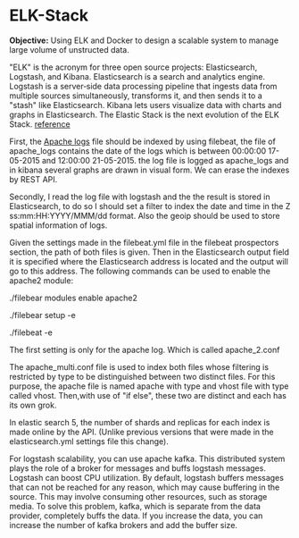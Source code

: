 # ELK-Stack

**Objective:** Using ELK and Docker to design a scalable system to manage large volume of unstructed data.


"ELK" is the acronym for three open source projects: Elasticsearch, Logstash, and Kibana. Elasticsearch is a search and analytics engine. Logstash is a server‑side data processing pipeline that ingests data from multiple sources simultaneously, transforms it, and then sends it to a "stash" like Elasticsearch. Kibana lets users visualize data with charts and graphs in Elasticsearch. The Elastic Stack is the next evolution of the ELK Stack. [reference](https://www.elastic.co/elk-stack)

First, the [Apache logs](https://github.com/rabieifk/ELK-Stack/blob/master/apache_logs) file should be indexed by using filebeat, the file of apache_logs contains the date of the logs which is between 00:00:00 17-05-2015 and 12:00:00 21-05-2015. the log file is logged as apache_logs and in kibana several graphs are drawn in visual form. We can erase the indexes by REST API.

Secondly, I read the log file with logstash and the the result is stored in Elasticsearch, to do so I should set a filter to index the date and time in the Z ss:mm:HH:YYYY/MMM/dd format. Also the geoip should be used to store spatial information of logs.

Given the settings made in the filebeat.yml file in the filebeat prospectors section, the path of both files is given. Then in the Elasticsearch output field it is specified where the Elasticsearch address is located and the output will go to this address.
The following commands can be used to enable the apache2 module:

./filebear modules enable apache2

./filebear setup -e

./filebeat -e

The first setting is only for the apache log. Which is called apache_2.conf

The apache_multi.conf file is used to index both files whose filtering is restricted by type to be distinguished between two distinct files. For this purpose, the apache file is named apache with type and vhost file with type called vhost. Then,with use of "if else", these two are distinct and each has its own grok.

In elastic search 5, the number of shards and replicas for each index is made online by the API. (Unlike previous versions that were made in the elasticsearch.yml settings file this change).

For logstash scalability, you can use apache kafka. This distributed system plays the role of a broker for messages and buffs logstash messages. Logstash can boost CPU utilization. By default, logstash buffers messages that can not be reached for any reason, which may cause buffering in the source. This may involve consuming other resources, such as storage media. To solve this problem, kafka, which is separate from the data provider, completely buffs the data. If you increase the data, you can increase the number of kafka brokers and add the buffer size.
